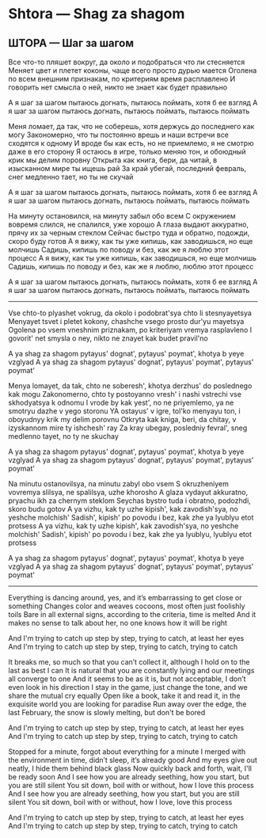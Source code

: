 # Shtora — Shag za shagom
## ШТОРА — Шаг за шагом

Все что-то пляшет вокруг, да около и подобраться что ли стесняется
Меняет цвет и плетет коконы, чаще всего просто дурью мается
Оголена по всем внешним признакам, по критериям время расплавлено
И говорить нет смысла о ней, никто не знает как будет правильно

А я шаг за шагом пытаюсь догнать, пытаюсь поймать, хотя б ее взгляд
А я шаг за шагом пытаюсь догнать, пытаюсь поймать, пытаюсь поймать

Меня ломает, да так, что не соберешь, хотя держусь до последнего как могу
Закономерно, что ты постоянно врешь и наши встречи все сходятся к одному
И вроде бы как есть, но не приемлемо, я не смотрю даже в его сторону
Я остаюсь в игре, только меняю тон, и обоюдный крик мы делим поровну
Открыта как книга, бери, да читай, в изысканном мире ты ищешь рай
За край убегай, последний февраль, снег медленно тает, но ты не скучай

А я шаг за шагом пытаюсь догнать, пытаюсь поймать, хотя б ее взгляд
А я шаг за шагом пытаюсь догнать, пытаюсь поймать, пытаюсь поймать

На минуту остановился, на минуту забыл обо всем
С окружением вовремя слился, не спалился, уже хорошо
А глаза выдают аккуратно, прячу их за черным стеклом
Сейчас быстро туда и обратно, подожди, скоро буду готов
А я вижу, как ты уже кипишь, как заводишься, но еще молчишь
Садишь, кипишь по поводу и без, как же я люблю этот процесс
А я вижу, как ты уже кипишь, как заводишься, но еще молчишь
Садишь, кипишь по поводу и без, как же я люблю, люблю этот процесс

А я шаг за шагом пытаюсь догнать, пытаюсь поймать, хотя б ее взгляд
А я шаг за шагом пытаюсь догнать, пытаюсь поймать, пытаюсь поймать


----


Vse chto-to plyashet vokrug, da okolo i podobrat'sya chto li stesnyayetsya
Menyayet tsvet i pletet kokony, chashche vsego prosto dur'yu mayetsya
Ogolena po vsem vneshnim priznakam, po kriteriyam vremya rasplavleno
I govorit' net smysla o ney, nikto ne znayet kak budet pravil'no

A ya shag za shagom pytayus' dognat', pytayus' poymat', khotya b yeye vzglyad
A ya shag za shagom pytayus' dognat', pytayus' poymat', pytayus' poymat'

Menya lomayet, da tak, chto ne soberesh', khotya derzhus' do poslednego kak mogu
Zakonomerno, chto ty postoyanno vresh' i nashi vstrechi vse skhodyatsya k odnomu
I vrode by kak yest', no ne priyemlemo, ya ne smotryu dazhe v yego storonu
YA ostayus' v igre, tol'ko menyayu ton, i oboyudnyy krik my delim porovnu
Otkryta kak kniga, beri, da chitay, v izyskannom mire ty ishchesh' ray
Za kray ubegay, posledniy fevral', sneg medlenno tayet, no ty ne skuchay

A ya shag za shagom pytayus' dognat', pytayus' poymat', khotya b yeye vzglyad
A ya shag za shagom pytayus' dognat', pytayus' poymat', pytayus' poymat'

Na minutu ostanovilsya, na minutu zabyl obo vsem
S okruzheniyem vovremya slilsya, ne spalilsya, uzhe khorosho
A glaza vydayut akkuratno, pryachu ikh za chernym steklom
Seychas bystro tuda i obratno, podozhdi, skoro budu gotov
A ya vizhu, kak ty uzhe kipish', kak zavodish'sya, no yeshche molchish'
Sadish', kipish' po povodu i bez, kak zhe ya lyublyu etot protsess
A ya vizhu, kak ty uzhe kipish', kak zavodish'sya, no yeshche molchish'
Sadish', kipish' po povodu i bez, kak zhe ya lyublyu, lyublyu etot protsess

A ya shag za shagom pytayus' dognat', pytayus' poymat', khotya b yeye vzglyad
A ya shag za shagom pytayus' dognat', pytayus' poymat', pytayus' poymat'


----


Everything is dancing around, yes, and it’s embarrassing to get close or something
Changes color and weaves cocoons, most often just foolishly toils
Bare in all external signs, according to the criteria, time is melted
And it makes no sense to talk about her, no one knows how it will be right

And I'm trying to catch up step by step, trying to catch, at least her eyes
And I'm trying to catch up step by step, trying to catch, trying to catch

It breaks me, so much so that you can’t collect it, although I hold on to the last as best I can
It is natural that you are constantly lying and our meetings all converge to one
And it seems to be as it is, but not acceptable, I don’t even look in his direction
I stay in the game, just change the tone, and we share the mutual cry equally
Open like a book, take it and read it, in the exquisite world you are looking for paradise
Run away over the edge, the last February, the snow is slowly melting, but don't be bored

And I'm trying to catch up step by step, trying to catch, at least her eyes
And I'm trying to catch up step by step, trying to catch, trying to catch

Stopped for a minute, forgot about everything for a minute
I merged with the environment in time, didn’t sleep, it’s already good
And my eyes give out neatly, I hide them behind black glass
Now quickly back and forth, wait, I'll be ready soon
And I see how you are already seething, how you start, but you are still silent
You sit down, boil with or without, how I love this process
And I see how you are already seething, how you start, but you are still silent
You sit down, boil with or without, how I love, love this process

And I'm trying to catch up step by step, trying to catch, at least her eyes
And I'm trying to catch up step by step, trying to catch, trying to catch


